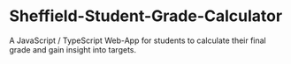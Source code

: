 # Sheffield-Student-Grade-Calculator
A JavaScript / TypeScript Web-App for students to calculate their final grade and gain insight into targets.
